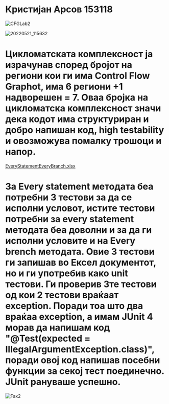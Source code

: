 # Кристијан Арсов 153118

![CFGLab2](https://user-images.githubusercontent.com/56222866/169652212-8260d2e3-e791-443d-9329-55195b1a8e65.png)


![20220521_115632](https://user-images.githubusercontent.com/56222866/169652231-c9d10478-07dc-49a6-b5bf-46710b7f2b7d.jpg)

# Цикломатската комплексност ја израчунав според бројот на региони кои ги има Control Flow Graphot, има 6 региони +1 надворешен = 7. Оваа бројка на цикломатска комплексност значи дека кодот има структуриран и добро напишан код, high testability и овозможува помалку трошоци и напор.

[EveryStatementEveryBranch.xlsx](https://github.com/Kiksi/SI_2022_lab2_153118/files/8747635/EveryStatementEveryBranch.xlsx)

# За Every statement методата беа потребни 3 тестови за да се исполни условот, истите тестови потребни за every statement методата беа доволни и за да ги исполни условите и на Every brench методата. Овие 3 тестови ги запишав во Ексел документот, но и ги употребив како unit тестови. Ги проверив 3те тестови од кои 2 тестови враќаат exception. Поради тоа што два враќаа exception, а имам JUnit 4 морав да напишам код "@Test(expected = IllegalArgumentException.class)", поради овој код напишав посебни функции за секој тест поединечно. JUnit рануваше успешно.


![Fax2](https://user-images.githubusercontent.com/56222866/169652731-9b3334c0-41c5-4687-bd92-2f1589100aaf.png)
